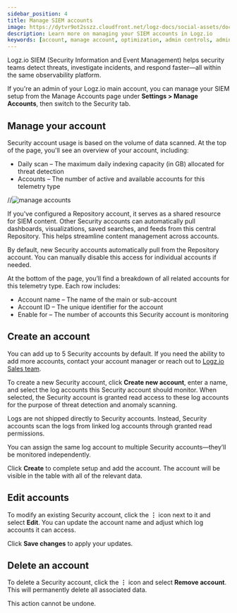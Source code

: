 ```yaml
---
sidebar_position: 4
title: Manage SIEM accounts
image: https://dytvr9ot2sszz.cloudfront.net/logz-docs/social-assets/docs-social.jpg
description: Learn more on managing your SIEM accounts in Logz.io
keywords: [account, manage account, optimization, admin controls, admin, user permissions, permissions, access control, siem, security, security account]
---
```



Logz.io SIEM (Security Information and Event Management) helps security teams detect threats, investigate incidents, and respond faster—all within the same observability platform.

If you're an admin of your Logz.io main account, you can manage your SIEM setup from the Manage Accounts page under **Settings > Manage Accounts**, then switch to the Security tab.


## Manage your account

Security account usage is based on the volume of data scanned. At the top of the page, you'll see an overview of your account, including:


* Daily scan – The maximum daily indexing capacity (in GB) allocated for threat detection
* Accounts – The number of active and available accounts for this telemetry type

//![manage accounts](https://dytvr9ot2sszz.cloudfront.net/logz-docs/accounts/manage-accounts-main-apr7.png)

If you've configured a Repository account, it serves as a shared resource for SIEM content. Other Security accounts can automatically pull dashboards, visualizations, saved searches, and feeds from this central Repository. This helps streamline content management across accounts.

By default, new Security accounts automatically pull from the Repository account. You can manually disable this access for individual accounts if needed.

At the bottom of the page, you’ll find a breakdown of all related accounts for this telemetry type. Each row includes:

* Account name – The name of the main or sub-account
* Account ID – The unique identifier for the account
* Enable for – The number of accounts this Security account is monitoring

## Create an account

You can add up to 5 Security accounts by default. If you need the ability to add more accounts, contact your account manager or reach out to [Logz.io Sales team](mailto:sales@logz.io).

To create a new Security account, click **Create new account**, enter a name, and select the log accounts this Security account should monitor. When selected, the Security account is granted read access to these log accounts for the purpose of threat detection and anomaly scanning.

Logs are not shipped directly to Security accounts. Instead, Security accounts scan the logs from linked log accounts through granted read permissions.

You can assign the same log account to multiple Security accounts—they’ll be monitored independently.

Click **Create** to complete setup and add the account. The account will be visible in the table with all of the relevant data. 

## Edit accounts

To modify an existing Security account, click the **⋮** icon next to it and select **Edit**. You can update the account name and adjust which log accounts it can access.

Click **Save changes** to apply your updates.

## Delete an account 

To delete a Security account, click the **⋮** icon and select **Remove account**. This will permanently delete all associated data.

This action cannot be undone.